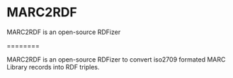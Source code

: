 MARC2RDF
========

MARC2RDF is an open-source RDFizer

========

MARC2RDF is an open-source RDFizer to convert iso2709 formated MARC Library records into RDF triples.  
